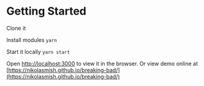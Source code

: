 # Getting Started

Clone it

Install modules `yarn`

Start it locally `yarn start`

Open [http://localhost:3000](http://localhost:3000) to view it in the browser. Or view demo online at [https://nikolasmish.github.io/breaking-bad/](https://nikolasmish.github.io/breaking-bad/)
